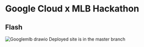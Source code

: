 # Google Cloud x MLB Hackathon
## Flash
![Googlemlb drawio](https://github.com/user-attachments/assets/9f20b48c-25eb-4ebf-ba04-921db1904ceb)
Deployed site is in the master branch
